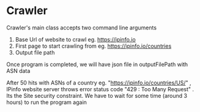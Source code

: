 # Crawler

Crawler's main class accepts two command line arguments
1. Base Url of website to crawl eg. https://ipinfo.io
2. First page to start crawling from eg. https://ipinfo.io/countries
3. Output file path

Once program is completed, we will have json file in outputFilePath with ASN data

After 50 hits with ASNs of a country  eg.  "https://ipinfo.io/countries/US/" , IPinfo website server throws error status code "429 : Too Many Request" . Its the Site security constraint.
We have to wait for some time (around 3 hours) to run the program again
